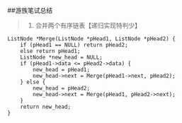 ##游族笔试总结
>1. 合并两个有序链表【递归实现特判少】

    ListNode *Merge(ListNode *pHead1, ListNode *pHead2) {
	    if (pHead1 == NULL) return pHead2;
	    else return pHead1;
	    ListNode *new_head = NULL;
	    if (pHead1->data <= pHead2->data) {
	        new_head = pHead1;
	        new_head->next = Merge(pHead1->next, pHead2);
	    } else {
	        new_head = pHead2;
	        new_head->next = Merge(pHead1, pHead2->next);
	    }
	    return new_head;
	}